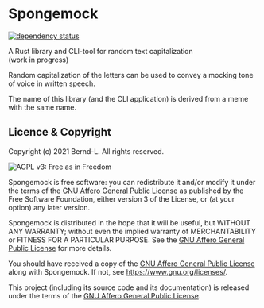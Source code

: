 # Spongemock

[![dependency status](https://deps.rs/crate/spongemock/0.0.0/status.svg)](https://deps.rs/crate/spongemock/0.0.0)

A Rust library and CLI-tool for random text capitalization  
(work in progress)

Random capitalization of the letters can be used to convey a mocking tone of voice in written speech.

The name of this library (and the CLI application) is derived from a meme with the same name.

## Licence & Copyright

Copyright (c) 2021 Bernd-L. All rights reserved.

![AGPL v3: Free as in Freedom](https://www.gnu.org/graphics/agplv3-with-text-162x68.png)

Spongemock is free software: you can redistribute it and/or modify it under the terms of the [GNU Affero General Public License](/LICENSE.md) as published by the Free Software Foundation, either version 3 of the License, or (at your option) any later version.

Spongemock is distributed in the hope that it will be useful, but WITHOUT ANY WARRANTY; without even the implied warranty of MERCHANTABILITY or FITNESS FOR A PARTICULAR PURPOSE. See the [GNU Affero General Public License](/LICENSE.md) for more details.

You should have received a copy of the [GNU Affero General Public License](/LICENSE.md) along with Spongemock. If not, see <https://www.gnu.org/licenses/>.

This project (including its source code and its documentation) is released under the terms of the [GNU Affero General Public License](/LICENSE.md).

